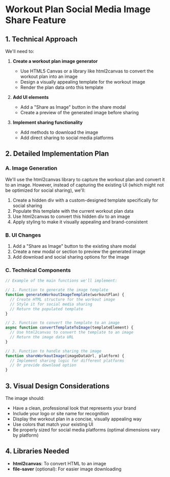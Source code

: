 # Workout Plan Social Media Image Share Feature

## 1. Technical Approach

We'll need to:

1. **Create a workout plan image generator**
   - Use HTML5 Canvas or a library like html2canvas to convert the workout plan into an image
   - Design a visually appealing template for the workout image
   - Render the plan data onto this template

2. **Add UI elements**
   - Add a "Share as Image" button in the share modal
   - Create a preview of the generated image before sharing

3. **Implement sharing functionality**
   - Add methods to download the image
   - Add direct sharing to social media platforms

## 2. Detailed Implementation Plan

### A. Image Generation

We'll use the html2canvas library to capture the workout plan and convert it to an image. However, instead of capturing the existing UI (which might not be optimized for social sharing), we'll:

1. Create a hidden div with a custom-designed template specifically for social sharing
2. Populate this template with the current workout plan data
3. Use html2canvas to convert this hidden div to an image
4. Apply styling to make it visually appealing and brand-consistent

### B. UI Changes

1. Add a "Share as Image" button to the existing share modal
2. Create a new modal or section to preview the generated image
3. Add download and social sharing options for the image

### C. Technical Components

```javascript
// Example of the main functions we'll implement:

// 1. Function to generate the image template
function generateWorkoutImageTemplate(workoutPlan) {
  // Create HTML structure for the workout image
  // Style it for social media sharing
  // Return the populated template
}

// 2. Function to convert the template to an image
async function convertTemplateToImage(templateElement) {
  // Use html2canvas to convert the template to an image
  // Return the image data URL
}

// 3. Function to handle sharing the image
function shareWorkoutImage(imageDataUrl, platform) {
  // Implement sharing logic for different platforms
  // Or provide download option
}
```

## 3. Visual Design Considerations

The image should:
- Have a clean, professional look that represents your brand
- Include your logo or site name for recognition
- Display the workout plan in a concise, visually appealing way
- Use colors that match your existing UI
- Be properly sized for social media platforms (optimal dimensions vary by platform)

## 4. Libraries Needed

- **html2canvas**: To convert HTML to an image
- **file-saver** (optional): For easier image downloading

